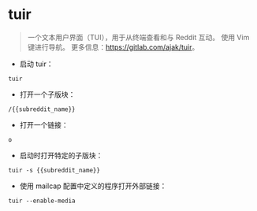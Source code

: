 # tuir

> 一个文本用户界面（TUI），用于从终端查看和与 Reddit 互动。
> 使用 Vim 键进行导航。
> 更多信息：<https://gitlab.com/ajak/tuir>。

- 启动 tuir：

`tuir`

- 打开一个子版块：

`/{{subreddit_name}}`

- 打开一个链接：

`o`

- 启动时打开特定的子版块：

`tuir -s {{subreddit_name}}`

- 使用 mailcap 配置中定义的程序打开外部链接：

`tuir --enable-media`